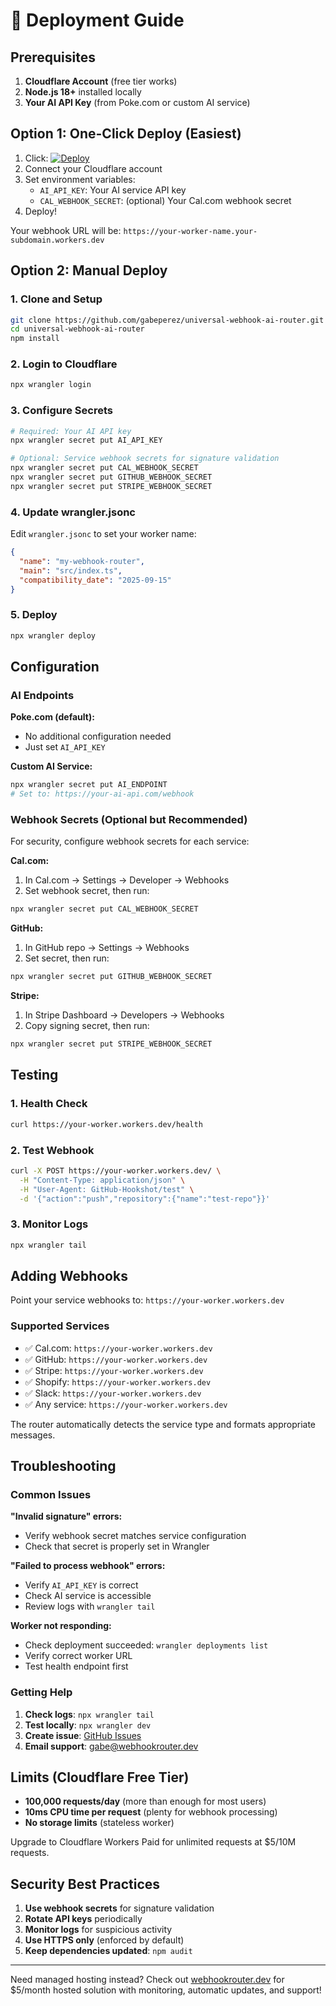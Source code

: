 # 🚀 Deployment Guide

## Prerequisites

1. **Cloudflare Account** (free tier works)
2. **Node.js 18+** installed locally
3. **Your AI API Key** (from Poke.com or custom AI service)

## Option 1: One-Click Deploy (Easiest)

1. Click: [![Deploy](https://deploy.workers.cloudflare.com/button)](https://deploy.workers.cloudflare.com/?url=https://github.com/gabeperez/universal-webhook-ai-router)
2. Connect your Cloudflare account
3. Set environment variables:
   - `AI_API_KEY`: Your AI service API key
   - `CAL_WEBHOOK_SECRET`: (optional) Your Cal.com webhook secret
4. Deploy!

Your webhook URL will be: `https://your-worker-name.your-subdomain.workers.dev`

## Option 2: Manual Deploy

### 1. Clone and Setup
```bash
git clone https://github.com/gabeperez/universal-webhook-ai-router.git
cd universal-webhook-ai-router
npm install
```

### 2. Login to Cloudflare
```bash
npx wrangler login
```

### 3. Configure Secrets
```bash
# Required: Your AI API key
npx wrangler secret put AI_API_KEY

# Optional: Service webhook secrets for signature validation
npx wrangler secret put CAL_WEBHOOK_SECRET
npx wrangler secret put GITHUB_WEBHOOK_SECRET
npx wrangler secret put STRIPE_WEBHOOK_SECRET
```

### 4. Update wrangler.jsonc
Edit `wrangler.jsonc` to set your worker name:
```json
{
  "name": "my-webhook-router",
  "main": "src/index.ts", 
  "compatibility_date": "2025-09-15"
}
```

### 5. Deploy
```bash
npx wrangler deploy
```

## Configuration

### AI Endpoints

**Poke.com (default):**
- No additional configuration needed
- Just set `AI_API_KEY`

**Custom AI Service:**
```bash
npx wrangler secret put AI_ENDPOINT
# Set to: https://your-ai-api.com/webhook
```

### Webhook Secrets (Optional but Recommended)

For security, configure webhook secrets for each service:

**Cal.com:**
1. In Cal.com → Settings → Developer → Webhooks
2. Set webhook secret, then run:
```bash
npx wrangler secret put CAL_WEBHOOK_SECRET
```

**GitHub:**
1. In GitHub repo → Settings → Webhooks
2. Set secret, then run:
```bash
npx wrangler secret put GITHUB_WEBHOOK_SECRET  
```

**Stripe:**
1. In Stripe Dashboard → Developers → Webhooks
2. Copy signing secret, then run:
```bash
npx wrangler secret put STRIPE_WEBHOOK_SECRET
```

## Testing

### 1. Health Check
```bash
curl https://your-worker.workers.dev/health
```

### 2. Test Webhook
```bash
curl -X POST https://your-worker.workers.dev/ \
  -H "Content-Type: application/json" \
  -H "User-Agent: GitHub-Hookshot/test" \
  -d '{"action":"push","repository":{"name":"test-repo"}}'
```

### 3. Monitor Logs
```bash
npx wrangler tail
```

## Adding Webhooks

Point your service webhooks to: `https://your-worker.workers.dev`

### Supported Services
- ✅ Cal.com: `https://your-worker.workers.dev`
- ✅ GitHub: `https://your-worker.workers.dev`  
- ✅ Stripe: `https://your-worker.workers.dev`
- ✅ Shopify: `https://your-worker.workers.dev`
- ✅ Slack: `https://your-worker.workers.dev`
- ✅ Any service: `https://your-worker.workers.dev`

The router automatically detects the service type and formats appropriate messages.

## Troubleshooting

### Common Issues

**"Invalid signature" errors:**
- Verify webhook secret matches service configuration
- Check that secret is properly set in Wrangler

**"Failed to process webhook" errors:**
- Verify `AI_API_KEY` is correct
- Check AI service is accessible
- Review logs with `wrangler tail`

**Worker not responding:**
- Check deployment succeeded: `wrangler deployments list`
- Verify correct worker URL
- Test health endpoint first

### Getting Help

1. **Check logs**: `npx wrangler tail` 
2. **Test locally**: `npx wrangler dev`
3. **Create issue**: [GitHub Issues](https://github.com/gabeperez/universal-webhook-ai-router/issues)
4. **Email support**: gabe@webhookrouter.dev

## Limits (Cloudflare Free Tier)

- **100,000 requests/day** (more than enough for most users)
- **10ms CPU time per request** (plenty for webhook processing)
- **No storage limits** (stateless worker)

Upgrade to Cloudflare Workers Paid for unlimited requests at $5/10M requests.

## Security Best Practices

1. **Use webhook secrets** for signature validation
2. **Rotate API keys** periodically  
3. **Monitor logs** for suspicious activity
4. **Use HTTPS only** (enforced by default)
5. **Keep dependencies updated**: `npm audit`

---

Need managed hosting instead? Check out [webhookrouter.dev](https://webhookrouter.dev) for $5/month hosted solution with monitoring, automatic updates, and support!